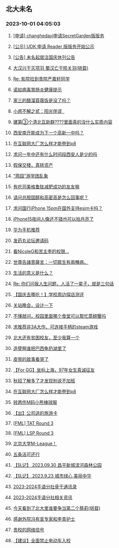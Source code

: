 ## 北大未名 
### 2023-10-01 04:05:03

1. [[申请] changhedayi申请SecretGarden版版务](https://bbs.pku.edu.cn/v2/post-read.php?bid=751&threadid=18650847)

2. [[公示] UDK 申请 Reader 版版务开始公示](https://bbs.pku.edu.cn/v2/post-read.php?bid=665&threadid=18652688)

3. [[公告] 未名起居注国庆休刊公告](https://bbs.pku.edu.cn/v2/post-read.php?bid=728&threadid=18657666)

4. [大汉兴于灭项羽 蜀汉亡于陨关羽(转载)](https://bbs.pku.edu.cn/v2/post-read.php?bid=1&threadid=18657063)

5. [Re: 影院捡到贵院严嘉轩同学](https://bbs.pku.edu.cn/v2/post-read.php?bid=256&threadid=18657646)

6. [诺如病毒胃肠炎健康提示](https://bbs.pku.edu.cn/v2/post-read.php?bid=1431&threadid=18656670)

7. [家三的醋溜苜蓿饭是没了吗？](https://bbs.pku.edu.cn/v2/post-read.php?bid=1431&threadid=18656749)

8. [小惑不解之贰：阳光佯谬  ](https://bbs.pku.edu.cn/v2/post-read.php?bid=57&threadid=18561640)

9. [建第③个清北互助群????里面真的没什么实质内容](https://bbs.pku.edu.cn/v2/post-read.php?bid=104&threadid=18573712)

10. [西安南开能成为下一个高新一中吗？](https://bbs.pku.edu.cn/v2/post-read.php?bid=466&threadid=18320933)

11. [在互联网大厂怎么样才能卷到p8](https://bbs.pku.edu.cn/v2/post-read.php?bid=104&threadid=18657630)

12. [求问一年中还有什么时间段西安人是少的吗](https://bbs.pku.edu.cn/v2/post-read.php?bid=466&threadid=18651842)

13. [假保交楼，真转资产](https://bbs.pku.edu.cn/v2/post-read.php?bid=606&threadid=18657092)

14. [“燕园”游学团乱象](https://bbs.pku.edu.cn/v2/post-read.php?bid=606&threadid=18625649)

15. [有吃司美格鲁肽减肥成功的友友嘛](https://bbs.pku.edu.cn/v2/post-read.php?bid=244&threadid=18652658)

16. [请问总胆固醇和高密高是怎么回事呢？](https://bbs.pku.edu.cn/v2/post-read.php?bid=244&threadid=18657014)

17. [求问国行iPhone 15pm在国外支持esim卡吗？](https://bbs.pku.edu.cn/v2/post-read.php?bid=488&threadid=18657376)

18. [iPhone15夜间人像还不错也可以拍月亮了](https://bbs.pku.edu.cn/v2/post-read.php?bid=488&threadid=18657281)

19. [华为手机推荐](https://bbs.pku.edu.cn/v2/post-read.php?bid=197&threadid=18657314)

20. [发药丸论坛邀请码](https://bbs.pku.edu.cn/v2/post-read.php?bid=209&threadid=18657007)

21. [看NicoleG和苦主李的权限…](https://bbs.pku.edu.cn/v2/post-read.php?bid=338&threadid=18649600)

22. [世尊告諸菩薩言：一切眾生有兩種病。](https://bbs.pku.edu.cn/v2/post-read.php?bid=10&threadid=18657684)

23. [生活的意义是什么？](https://bbs.pku.edu.cn/v2/post-read.php?bid=251&threadid=18216608)

24. [Re: 你们问我人生问题，人活了一辈子，就是三句话](https://bbs.pku.edu.cn/v2/post-read.php?bid=10&threadid=18656614)

25. [【国庆去哪吃！】学校周边探店测评](https://bbs.pku.edu.cn/v2/post-read.php?bid=90&threadid=18657567)

26. [关站晚会，设计一下](https://bbs.pku.edu.cn/v2/post-read.php?bid=79&threadid=18583479)

27. [不懂就问，校园里面哪个食堂可以帮忙蒸螃蟹吗](https://bbs.pku.edu.cn/v2/post-read.php?bid=90&threadid=18657563)

28. [求推荐非3A大作、可连接手柄的steam游戏](https://bbs.pku.edu.cn/v2/post-read.php?bid=49&threadid=18656907)

29. [北大还有贫困校友，至少我算一个](https://bbs.pku.edu.cn/v2/post-read.php?bid=414&threadid=18656090)

30. [造孽啊谁把巴西龟扔湖里了](https://bbs.pku.edu.cn/v2/post-read.php?bid=103&threadid=18657588)

31. [皮带的故事看哭了](https://bbs.pku.edu.cn/v2/post-read.php?bid=414&threadid=18657277)

32. [【For GG】坐标上海，97年女生真诚征友](https://bbs.pku.edu.cn/v2/post-read.php?bid=167&threadid=18656645)

33. [秋招了解多了才发现别说不加班](https://bbs.pku.edu.cn/v2/post-read.php?bid=99&threadid=18657056)

34. [在互联网大厂怎么样才能卷到p8](https://bbs.pku.edu.cn/v2/post-read.php?bid=99&threadid=18657613)

35. [转两件M码小熊棒球服](https://bbs.pku.edu.cn/v2/post-read.php?bid=71&threadid=18657721)

36. [【出】公司送的旅游卡](https://bbs.pku.edu.cn/v2/post-read.php?bid=71&threadid=18652011)

37. [[FML] TAT Round 3](https://bbs.pku.edu.cn/v2/post-read.php?bid=519&threadid=18657276)

38. [[FML] LSP Round 3](https://bbs.pku.edu.cn/v2/post-read.php?bid=519&threadid=18657073)

39. [北京大学M-League！](https://bbs.pku.edu.cn/v2/post-read.php?bid=744&threadid=18657789)

40. [五条洁可还行](https://bbs.pku.edu.cn/v2/post-read.php?bid=643&threadid=18657621)

41. [【队记】 2023.09.30 昌平新城滨河森林公园](https://bbs.pku.edu.cn/v2/post-read.php?bid=952&threadid=18657637)

42. [【队记】 2023.9.23 城市绿心 美丽中华](https://bbs.pku.edu.cn/v2/post-read.php?bid=952&threadid=18652533)

43. [2023-2024手语分社骨干通讯录](https://bbs.pku.edu.cn/v2/post-read.php?bid=696&threadid=18657744)

44. [2023-2024手语分社相关资讯](https://bbs.pku.edu.cn/v2/post-read.php?bid=696&threadid=18657736)

45. [今天看到了北大里谁要争当第二个蔡莉(转载)](https://bbs.pku.edu.cn/v2/post-read.php?bid=690&threadid=18657249)

46. [感谢外院冯有宣专家和李青护士](https://bbs.pku.edu.cn/v2/post-read.php?bid=438&threadid=18657577)

47. [贵校的网络信号](https://bbs.pku.edu.cn/v2/post-read.php?bid=668&threadid=18657032)

48. [【建议】全面禁止电动车入校](https://bbs.pku.edu.cn/v2/post-read.php?bid=438&threadid=18655858)

